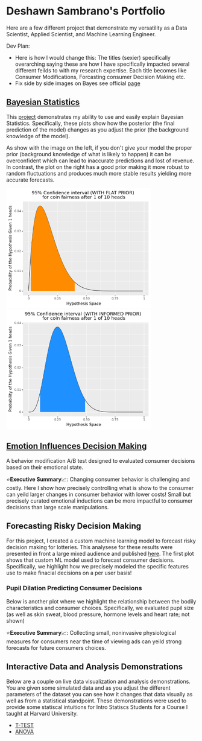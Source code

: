 # Deshawn Sambrano's Portfolio

Here are a few different project that demonstrate my versatility as a Data Scientist, Applied Scientist, and Machine Learning Engineer.

<!-- ${toc} -->

<!-- __TOC__ -->

Dev Plan:

- Here is how I would change this: The titles (sexier) specifically overarching saying these are how I have specifically impacted several different feilds to with my research expertise.
Each title becomes like Consumer Modifications, Forcasting consumer Decision Making etc.
- Fix side by side images on Bayes see official [page](https://github.com/dsambrano/portfolio?tab=readme-ov-file#deshawn-sambranos-portfolio)

## [Bayesian Statistics](bayes/bayes.md)

This [project](bayes/bayes.md) demonstrates my ability to use and easily explain Bayesian Statistics.
Specifically, these plots show how the posterior (the final prediction of the model) changes as you adjust the prior (the background knowledge of the model).

As show with the image on the left, if you don't give your model the proper prior (background knowledge of what is likely to happen) it can be overconfident which can lead to inaccurate predictions and lost of revenue.
In contrast, the plot on the right has a good prior making it more robust to random fluctuations and produces much more stable results yielding more accurate forecasts.

<img src="bayes/output_3_1.png" alt="drawing" style="width: 40vw;"/>
<img src="bayes/output_6_1.png" alt="drawing" style="width: 40vw;"/>

## [Emotion Influences Decision Making](bayes/bayes.md)
<!-- ![](bayes/output_3_1.png) -->

A behavior modification A/B test designed to evaluated consumer decisions based on their emotional state.

<!-- ![](bayes/output_3_1.png) This should be that manipulation graph from ambig images and just change titles etc and highlight  -->

⭐**Executive Summary**📈: Changing consumer behavior is challenging and costly. 
Here I show how precisely controlling what is show to the consumer can yeild larger changes in consumer behavior with lower costs!
Small but precisely curated emotional inductions can be more impactful to consumer decisions than large scale manipulations.

<!-- ## [Forecasting Risky Decision Making](bayes/bayes.md) -->
## Forecasting Risky Decision Making

For this project, I created a custom machine learning model to forecast risky decision making for lotteries.
This analysese for these results were presented in front a large mixed audience and published [here]().
The first plot shows that custom ML model used to forecast consumer decisions.
Specifically, we highlight how we precisely modeled the specific features use to make finacial decisions on a per user basis!

<!-- ![](bayes/output_3_1.png) This should be the graph of sigmoids (Ideally one where there are say 5 different sigmoids from the peeps) -->

### Pupil Dilation Predicting Consumer Decisions

Below is another plot where we highlight the relationship between the bodily characteristics and consumer choices.
Specifically, we evaluated pupil size (as well as skin sweat, blood pressure, hormone levels and heart rate; not shown)

<!-- ![](bayes/output_3_1.png) Should be able to graph one of the ones looking at pupil dilation and just show it here -->

⭐**Executive Summary**📈: Collecting small, noninvasive physiological measures for consumers near the time of viewing ads can yeild strong forecasts for future consumers choices.

<!-- Small but precisely curated emotional inductions can be more impactful to consumer decisions than large scale manipulations. Changing consumer behavior is challenging and costly. Here I show how precisely controlling what is show to the consumer can yeild larger changes in consumer behavior with lower costs! -->

## Interactive Data and Analysis Demonstrations

Below are a couple on live data visualization and analysis demonstrations. You are given some simulated data and as you adjust the different parameters of the dataset you can see how it changes that data visually as well as from a statistical standpoint. These demonstrations were used to provide some statiscal intuitions for Intro Statiscs Students for a Course I taught at Harvard University.

- [T-TEST](https://dsambrano.shinyapps.io/T-Test/)
- [ANOVA](https://dsambrano.shinyapps.io/ANOVA/)
